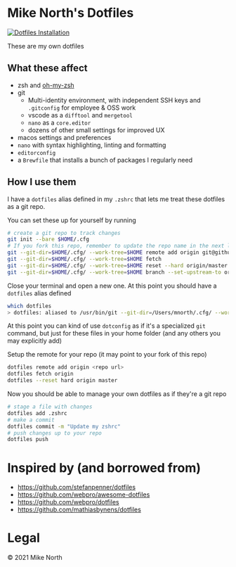 # Mike North's Dotfiles

[![Dotfiles Installation](https://github.com/mike-north/dotfiles/actions/workflows/ci.yml/badge.svg)](https://github.com/mike-north/dotfiles/actions/workflows/ci.yml)

These are my own dotfiles

## What these affect

- zsh and [oh-my-zsh](https://ohmyz.sh)
- git
    - Multi-identity environment, with independent SSH keys and `.gitconfig` for employee & OSS work
    - vscode as a `difftool` and `mergetool`
    - `nano` as a `core.editor`
    - dozens of other small settings for improved UX
- macos settings and preferences
- `nano` with syntax highlighting, linting and formatting
- `editorconfig`
- a `Brewfile` that installs a bunch of packages I regularly need

## How I use them

I have a `dotfiles` alias defined in my `.zshrc` that lets me treat these dotfiles as a git repo.

You can set these up for yourself by running

```sh
# create a git repo to track changes
git init --bare $HOME/.cfg
# If you fork this repo, remember to update the repo name in the next line!
git --git-dir=$HOME/.cfg/ --work-tree=$HOME remote add origin git@github.com:mike-north/dotfiles
git --git-dir=$HOME/.cfg/ --work-tree=$HOME fetch
git --git-dir=$HOME/.cfg/ --work-tree=$HOME reset --hard origin/master
git --git-dir=$HOME/.cfg/ --work-tree=$HOME branch --set-upstream-to origin/master
```
Close your terminal and open a new one. At this point you should have a `dotfiles` alias defined

```sh
which dotfiles
> dotfiles: aliased to /usr/bin/git --git-dir=/Users/mnorth/.cfg/ --work-tree=/Users/mnorth
```

At this point you can kind of use `dotconfig` as if it's a specialized `git` command, but just for these files in your home folder (and any others you may explicitly add)

Setup the remote for your repo (it may point to your fork of this repo)
```sh
dotfiles remote add origin <repo url>
dotfiles fetch origin
dotfiles --reset hard origin master
```

Now you should be able to manage your own dotfiles as if they're a git repo
```sh
# stage a file with changes
dotfiles add .zshrc
# make a commit
dotfiles commit -m "Update my zshrc"
# push changes up to your repo
dotfiles push
```

# Inspired by (and borrowed from)

- https://github.com/stefanpenner/dotfiles
- https://github.com/webpro/awesome-dotfiles
- https://github.com/webpro/dotfiles
- https://github.com/mathiasbynens/dotfiles

# Legal
&copy; 2021 Mike North


